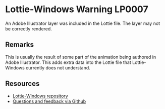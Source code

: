 ﻿[comment]: # (name:IllustratorLayers)
[comment]: # (text:Illustrator layers.)

# Lottie-Windows Warning LP0007

An Adobe Illustrator layer was included in the Lottie file. The layer may not be correctly rendered.

## Remarks
This is usually the result of some part of the animation being authored in Adobe Illustrator. This adds extra data into the Lottie file that Lottie-Windows currently does not understand.

## Resources

* [Lottie-Windows repository](https://aka.ms/lottie)
* [Questions and feedback via Github](https://github.com/windows-toolkit/Lottie-Windows/issues)
